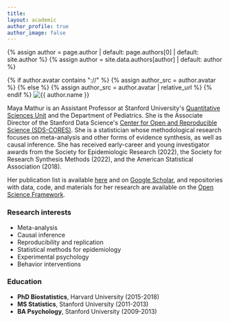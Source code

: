 ```yaml
---
title: 
layout: academic
author_profile: true
author_image: false
---
```


{% assign author = page.author | default: page.authors[0] | default: site.author %}
{% assign author = site.data.authors[author] | default: author %}
<div class="author__avatar__large">
  {% if author.avatar contains "://" %}
    {% assign author_src = author.avatar %}
  {% else %}
    {% assign author_src = author.avatar | relative_url %}
  {% endif %}
  <img src="{{ author_src }}" alt="{{ author.name }}" itemprop="image">
</div>

Maya Mathur is an Assistant Professor at Stanford University's [Quantitative Sciences Unit](https://med.stanford.edu/qsu.html) and the Department of Pediatrics. She is the Associate Director of the Stanford Data Science's [Center for Open and Reproducible Science (SDS-CORES)](https://datascience.stanford.edu/cores). She is a statistician whose methodological research focuses on meta-analysis and other forms of evidence synthesis, as well as causal inference. She has received early-career and young investigator awards from the Society for Epidemiologic Research (2022), the Society for Research Synthesis Methods (2022), and the American Statistical Association (2018).

Her publication list is available [here](https://www.mayamathur.com/publications/) and on [Google Scholar](https://scholar.google.com/citations?user=vmuNN1sAAAAJ&hl=en), and repositories with data, code, and materials for her research are available on the [Open Science Framework](https://osf.io/e9tg8/).

### Research interests
- Meta-analysis
- Causal inference
- Reproducibility and replication
- Statistical methods for epidemiology
- Experimental psychology
- Behavior interventions

### Education
- **PhD Biostatistics**, Harvard University (2015-2018)
- **MS Statistics**, Stanford University (2011-2013)
- **BA Psychology**, Stanford University (2009-2013)

